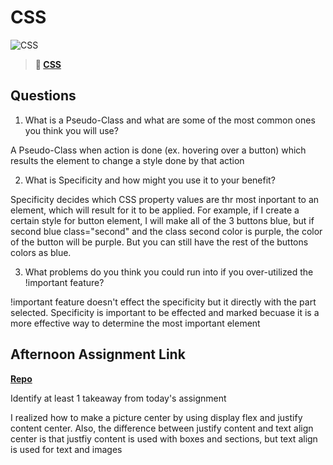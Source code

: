 # CSS

![CSS](https://bcw.blob.core.windows.net/public/cssUnit/1411879719053976)

> **📖 [CSS](https://codeworksacademy.com/fs-student-guide/resources/wk1/03-CSS)**

## Questions

1. What is a Pseudo-Class and what are some of the most common ones you think you will use?

  A Pseudo-Class when action is done (ex. hovering over a button) which results the element to change a style done by that action

2. What is Specificity and how might you use it to your benefit?

  Specificity decides which CSS property values are thr most inportant to an element, which will result for it to be applied. For example, if I create a certain style for button element, I will make all of the 3 buttons blue, but if second blue class="second" and the class second color is purple, the color of the button will be purple. But you can still have the rest of the buttons colors as blue. 


3. What problems do you think you could run into if you over-utilized the !important feature?

  !important feature doesn't effect the specificity but it directly with the part selected. Specificity is important to be effected and marked becuase it is a more effective way to determine the most important element 

## Afternoon Assignment Link

**[Repo](https://github.com/katie-mccauley/resume)**

Identify at least 1 takeaway from today's assignment

I realized how to make a picture center by using display flex and justify content center. Also, the difference between justify content and text align center is that justfiy content is used with boxes and sections, but text align is used for text and images 